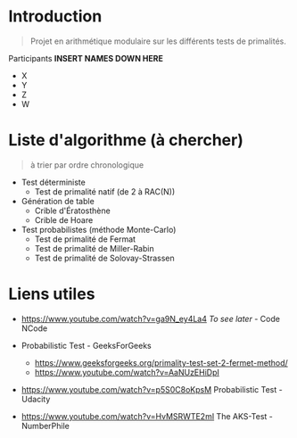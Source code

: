 # Introduction
> Projet en arithmétique modulaire sur les différents tests de primalités.

Participants **INSERT NAMES DOWN HERE**
- X
- Y
- Z
- W

# Liste d'algorithme (à chercher)

> à trier par ordre chronologique

- Test déterministe
	- Test de primalité natif (de 2 à RAC(N))
- Génération de table
	- Crible d'Ératosthène
	- Crible de Hoare
- Test probabilistes (méthode Monte-Carlo)
	- Test de primalité de Fermat
	- Test de primalité de Miller-Rabin
	- Test de primalité de Solovay-Strassen

# Liens utiles
- <https://www.youtube.com/watch?v=ga9N_ey4La4> *To see later* - Code NCode 

- Probabilistic Test \- GeeksForGeeks
	- <https://www.geeksforgeeks.org/primality-test-set-2-fermet-method/>
	- <https://www.youtube.com/watch?v=AaNUzEHiDpI>

- <https://www.youtube.com/watch?v=p5S0C8oKpsM> Probabilistic Test \- Udacity

- <https://www.youtube.com/watch?v=HvMSRWTE2mI> The AKS-Test \- NumberPhile
